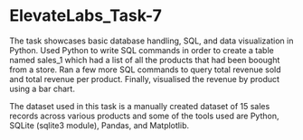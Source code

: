 # ElevateLabs_Task-7
The task showcases basic database handling, SQL, and data visualization in Python.
Used Python to write SQL commands in order to create a table named sales_1 which had a list of all the products that had been boought from a store. 
Ran a few more SQL commands to query total revenue sold and total revenue per product. 
Finally, visualised the revenue by product using a bar chart. 

The dataset used in this task is a manually created dataset of 15 sales records across various products and some of the tools used are Python, SQLite (sqlite3 module), Pandas, and Matplotlib. 
